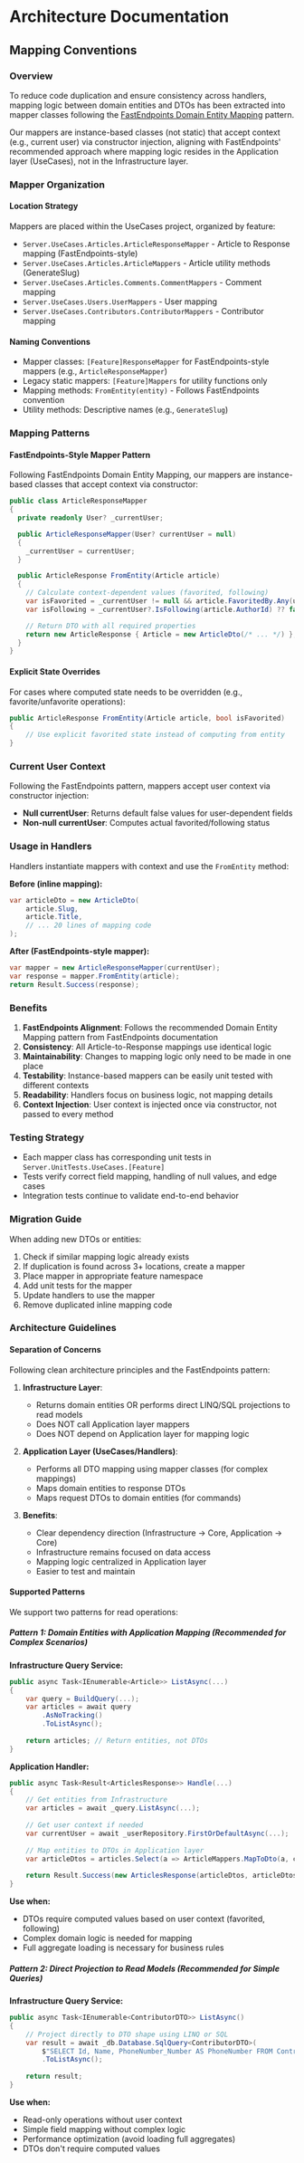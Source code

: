 # Architecture Documentation

## Mapping Conventions

### Overview
To reduce code duplication and ensure consistency across handlers, mapping logic between domain entities and DTOs has been extracted into mapper classes following the [FastEndpoints Domain Entity Mapping](https://fast-endpoints.com/docs/domain-entity-mapping) pattern.

Our mappers are instance-based classes (not static) that accept context (e.g., current user) via constructor injection, aligning with FastEndpoints' recommended approach where mapping logic resides in the Application layer (UseCases), not in the Infrastructure layer.

### Mapper Organization

#### Location Strategy
Mappers are placed within the UseCases project, organized by feature:
- `Server.UseCases.Articles.ArticleResponseMapper` - Article to Response mapping (FastEndpoints-style)
- `Server.UseCases.Articles.ArticleMappers` - Article utility methods (GenerateSlug)
- `Server.UseCases.Articles.Comments.CommentMappers` - Comment mapping  
- `Server.UseCases.Users.UserMappers` - User mapping
- `Server.UseCases.Contributors.ContributorMappers` - Contributor mapping

#### Naming Conventions
- Mapper classes: `[Feature]ResponseMapper` for FastEndpoints-style mappers (e.g., `ArticleResponseMapper`)
- Legacy static mappers: `[Feature]Mappers` for utility functions only
- Mapping methods: `FromEntity(entity)` - Follows FastEndpoints convention
- Utility methods: Descriptive names (e.g., `GenerateSlug`)

### Mapping Patterns

#### FastEndpoints-Style Mapper Pattern
Following FastEndpoints Domain Entity Mapping, our mappers are instance-based classes that accept context via constructor:

```csharp
public class ArticleResponseMapper
{
  private readonly User? _currentUser;

  public ArticleResponseMapper(User? currentUser = null)
  {
    _currentUser = currentUser;
  }

  public ArticleResponse FromEntity(Article article)
  {
    // Calculate context-dependent values (favorited, following)
    var isFavorited = _currentUser != null && article.FavoritedBy.Any(u => u.Id == _currentUser.Id);
    var isFollowing = _currentUser?.IsFollowing(article.AuthorId) ?? false;

    // Return DTO with all required properties
    return new ArticleResponse { Article = new ArticleDto(/* ... */) };
  }
}
```

#### Explicit State Overrides
For cases where computed state needs to be overridden (e.g., favorite/unfavorite operations):
```csharp
public ArticleResponse FromEntity(Article article, bool isFavorited)
{
    // Use explicit favorited state instead of computing from entity
}
```

### Current User Context
Following the FastEndpoints pattern, mappers accept user context via constructor injection:
- **Null currentUser**: Returns default false values for user-dependent fields
- **Non-null currentUser**: Computes actual favorited/following status

### Usage in Handlers
Handlers instantiate mappers with context and use the `FromEntity` method:

**Before (inline mapping):**
```csharp
var articleDto = new ArticleDto(
    article.Slug,
    article.Title,
    // ... 20 lines of mapping code
);
```

**After (FastEndpoints-style mapper):**
```csharp
var mapper = new ArticleResponseMapper(currentUser);
var response = mapper.FromEntity(article);
return Result.Success(response);
```

### Benefits
1. **FastEndpoints Alignment**: Follows the recommended Domain Entity Mapping pattern from FastEndpoints documentation
2. **Consistency**: All Article-to-Response mappings use identical logic
3. **Maintainability**: Changes to mapping logic only need to be made in one place
4. **Testability**: Instance-based mappers can be easily unit tested with different contexts
5. **Readability**: Handlers focus on business logic, not mapping details
6. **Context Injection**: User context is injected once via constructor, not passed to every method

### Testing Strategy
- Each mapper class has corresponding unit tests in `Server.UnitTests.UseCases.[Feature]`
- Tests verify correct field mapping, handling of null values, and edge cases
- Integration tests continue to validate end-to-end behavior

### Migration Guide
When adding new DTOs or entities:
1. Check if similar mapping logic already exists
2. If duplication is found across 3+ locations, create a mapper
3. Place mapper in appropriate feature namespace
4. Add unit tests for the mapper
5. Update handlers to use the mapper
6. Remove duplicated inline mapping code

### Architecture Guidelines

#### Separation of Concerns
Following clean architecture principles and the FastEndpoints pattern:

1. **Infrastructure Layer**: 
   - Returns domain entities OR performs direct LINQ/SQL projections to read models
   - Does NOT call Application layer mappers
   - Does NOT depend on Application layer for mapping logic

2. **Application Layer (UseCases/Handlers)**:
   - Performs all DTO mapping using mapper classes (for complex mappings)
   - Maps domain entities to response DTOs
   - Maps request DTOs to domain entities (for commands)

3. **Benefits**:
   - Clear dependency direction (Infrastructure → Core, Application → Core)
   - Infrastructure remains focused on data access
   - Mapping logic centralized in Application layer
   - Easier to test and maintain

#### Supported Patterns

We support two patterns for read operations:

##### Pattern 1: Domain Entities with Application Mapping (Recommended for Complex Scenarios)

**Infrastructure Query Service:**
```csharp
public async Task<IEnumerable<Article>> ListAsync(...)
{
    var query = BuildQuery(...);
    var articles = await query
        .AsNoTracking()
        .ToListAsync();
    
    return articles; // Return entities, not DTOs
}
```

**Application Handler:**
```csharp
public async Task<Result<ArticlesResponse>> Handle(...)
{
    // Get entities from Infrastructure
    var articles = await _query.ListAsync(...);
    
    // Get user context if needed
    var currentUser = await _userRepository.FirstOrDefaultAsync(...);
    
    // Map entities to DTOs in Application layer
    var articleDtos = articles.Select(a => ArticleMappers.MapToDto(a, currentUser)).ToList();
    
    return Result.Success(new ArticlesResponse(articleDtos, articleDtos.Count));
}
```

**Use when:**
- DTOs require computed values based on user context (favorited, following)
- Complex domain logic is needed for mapping
- Full aggregate loading is necessary for business rules

##### Pattern 2: Direct Projection to Read Models (Recommended for Simple Queries)

**Infrastructure Query Service:**
```csharp
public async Task<IEnumerable<ContributorDTO>> ListAsync()
{
    // Project directly to DTO shape using LINQ or SQL
    var result = await _db.Database.SqlQuery<ContributorDTO>(
        $"SELECT Id, Name, PhoneNumber_Number AS PhoneNumber FROM Contributors")
        .ToListAsync();
    
    return result;
}
```

**Use when:**
- Read-only operations without user context
- Simple field mapping without complex logic
- Performance optimization (avoid loading full aggregates)
- DTOs don't require computed values
